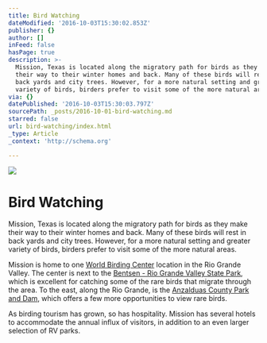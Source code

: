 ```yaml
---
title: Bird Watching
dateModified: '2016-10-03T15:30:02.853Z'
publisher: {}
author: []
inFeed: false
hasPage: true
description: >-
  Mission, Texas is located along the migratory path for birds as they make
  their way to their winter homes and back. Many of these birds will rest in
  back yards and city trees. However, for a more natural setting and greater
  variety of birds, birders prefer to visit some of the more natural areas.
via: {}
datePublished: '2016-10-03T15:30:03.797Z'
sourcePath: _posts/2016-10-01-bird-watching.md
starred: false
url: bird-watching/index.html
_type: Article
_context: 'http://schema.org'

---
```

![](https://the-grid-user-content.s3-us-west-2.amazonaws.com/59fc0292-24c0-4b2c-9806-48bb61fbb9f2.jpg)

# Bird Watching

Mission, Texas is located along the migratory path for birds as they make their way to their winter homes and back. Many of these birds will rest in back yards and city trees. However, for a more natural setting and greater variety of birds, birders prefer to visit some of the more natural areas.

Mission is home to one [World Birding Center][0] location in the Rio Grande Valley. The center is next to the [Bentsen - Rio Grande Valley State Park][1], which is excellent for catching some of the rare birds that migrate through the area. To the east, along the Rio Grande, is the [Anzalduas County Park and Dam][2], which offers a few more opportunities to view rare birds.

As birding tourism has grown, so has hospitality. Mission has several hotels to accommodate the annual influx of visitors, in addition to an even larger selection of RV parks.

[0]: https://sites.google.com/a/missiontexas.net/public/attractions/world-birding-center
[1]: https://sites.google.com/a/missiontexas.net/public/attractions/bentsen---rio-grande-valley-state-park
[2]: https://sites.google.com/a/missiontexas.net/public/attractions/anzalduas-county-park